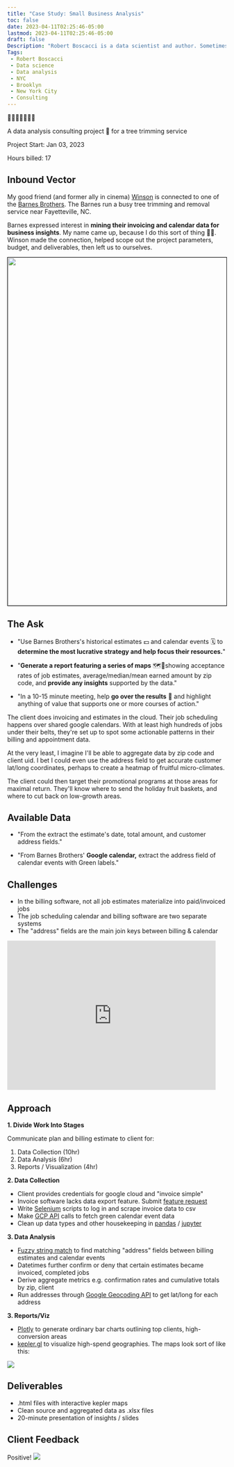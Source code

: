 ```yaml
---
title: "Case Study: Small Business Analysis"
toc: false
date: 2023-04-11T02:25:46-05:00
lastmod: 2023-04-11T02:25:46-05:00
draft: false
Description: "Robert Boscacci is a data scientist and author. Sometimes he does freelance data analysis work. If you need some business data analyzed, you might consider hitting him up." # Keep to 150-160 chars
Tags:
 - Robert Boscacci
 - Data science
 - Data analysis
 - NYC
 - Brooklyn
 - New York City
 - Consulting
---
```


🏡🌳🌴🌲🌴🌳🏡

A data analysis consulting project 🔎 for a tree trimming service

Project Start: Jan 03, 2023

Hours billed: 17

## Inbound Vector

My good friend (and former ally in cinema) [Winson](https://www.linkedin.com/in/winson-tam-b151a4128/) is connected to one of the [Barnes Brothers](https://barnes-brothers-tree-service-llc.business.site/). The Barnes run a busy tree trimming and removal service near Fayetteville, NC. 

Barnes expressed interest in __mining their invoicing and calendar data for business insights__. My name came up, because I do this sort of thing 👨‍💻. Winson made the connection, helped scope out the project parameters, budget, and deliverables, then left us to ourselves.

<!-- Image with link -->
<a href="https://barnes-brothers-tree-service-llc.business.site/">
	<img src="https://live.staticflickr.com/65535/52810020073_b6080f71c1_o.png"
	width="800"
	style="border: 1px solid black;"/>
</a>

## The Ask

* "Use Barnes Brothers's historical estimates 💵 and calendar events 🗓️ to __determine the most lucrative strategy and help focus their resources.__"

* "__Generate a report featuring a series of maps__ 🗺️📍showing acceptance rates of job estimates, average/median/mean earned amount by zip code, and __provide any insights__ supported by the data."

* "In a 10-15 minute meeting, help __go over the results__ 🎤 and highlight anything of value that supports one or more courses of action."

The client does invoicing and estimates in the cloud. Their job scheduling happens over shared google calendars. With at least high hundreds of jobs under their belts, they're set up to spot some actionable patterns in their billing and appointment data.

At the very least, I imagine I'll be able to aggregate data by zip code and client uid. I bet I could even use the address field to get accurate customer lat/long coordinates, perhaps to create a heatmap of fruitful micro-climates. 

The client could then target their promotional programs at those areas for maximal return. They'll know where to send the holiday fruit baskets, and where to cut back on low-growth areas.

## Available Data

* "From the extract the estimate's date, total amount, and customer address fields."

* "From Barnes Brothers' __Google calendar,__ extract the address field of calendar events with Green labels."

## Challenges

* In the billing software, not all job estimates materialize into paid/invoiced jobs
* The job scheduling calendar and billing software are two separate systems
* The "address" fields are the main join keys between billing & calendar

<iframe src="https://giphy.com/embed/1zTqgW6bS2jWU" width="480" height="343" frameBorder="0" class="giphy-embed" allowFullScreen></iframe>

## Approach

__1. Divide Work Into Stages__

Communicate plan and billing estimate to client for:
1. Data Collection (10hr)
2. Data Analysis (6hr)
3. Reports / Visualization (4hr)

__2. Data Collection__

- Client provides credentials for google cloud and "invoice simple"
- Invoice software lacks data export feature. Submit [feature request](https://help.invoicesimple.com/en/collections/3415033-features-and-settings)
- Write [Selenium](https://selenium-python.readthedocs.io/) scripts to log in and scrape invoice data to csv
- Make [GCP API](https://cloud.google.com/apis) calls to fetch green calendar event data
- Clean up data types and other housekeeping in [pandas](https://pandas.pydata.org/) / [jupyter](https://jupyter.org/about)

__3. Data Analysis__

- [Fuzzy string match](https://github.com/seatgeek/thefuzz) to find matching "address" fields between billing estimates and calendar events
- Datetimes further confirm or deny that certain estimates became invoiced, completed jobs
- Derive aggregate metrics e.g. confirmation rates and cumulative totals by zip, client
- Run addresses through [Google Geocoding API](https://developers.google.com/maps/documentation/geocoding/overview) to get lat/long for each address

__3. Reports/Viz__
- [Plotly](https://plotly.com/python/) to generate ordinary bar charts outlining top clients, high-conversion areas
- [kepler.gl](https://github.com/keplergl/kepler.gl) to visualize high-spend geographies. The maps look sort of like this:

![](https://camo.githubusercontent.com/5db578b8d383e96be752ab4b8c842a3192a384dbddc21561a28bc948704904a4/68747470733a2f2f656e672e756265722e636f6d2f77702d636f6e74656e742f75706c6f6164732f323031382f30352f696d616765342d332d373638783439332e706e67)

## Deliverables
- .html files with interactive kepler maps
- Clean source and aggregated data as .xlsx files
- 20-minute presentation of insights / slides

## Client Feedback
Positive!
![](https://live.staticflickr.com/65535/52810073321_3371779cd9_o.png)